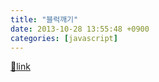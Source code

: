 ```yaml
---
title: "블럭깨기"
date: 2013-10-28 13:55:48 +0900
categories: [javascript]
---
```





[🔗link](http://www.mins01.com/mh/tech/read/848)